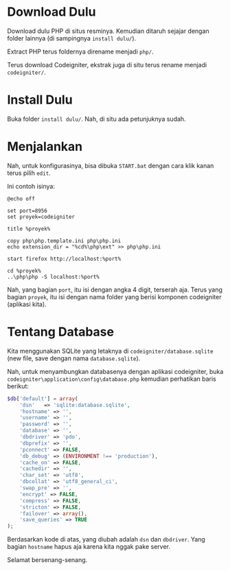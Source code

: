 # Download Dulu

Download dulu PHP di situs resminya. Kemudian ditaruh sejajar dengan folder lainnya (di sampingnya `install dulu/`).

Extract PHP terus foldernya direname menjadi `php/`.

Terus download Codeigniter, ekstrak juga di situ terus rename menjadi `codeigniter/`.

# Install Dulu

Buka folder `install dulu/`. Nah, di situ ada petunjuknya sudah.

# Menjalankan

Nah, untuk konfigurasinya, bisa dibuka `START.bat` dengan cara klik kanan terus pilih `edit`.

Ini contoh isinya:

```batch
@echo off

set port=8956
set proyek=codeigniter

title %proyek%

copy php\php.template.ini php\php.ini
echo extension_dir = "%cd%\php\ext" >> php\php.ini

start firefox http://localhost:%port%

cd %proyek%
..\php\php -S localhost:%port%
```

Nah, yang bagian `port`, itu isi dengan angka 4 digit, terserah aja. Terus yang bagian `proyek`, itu isi dengan nama folder yang berisi komponen codeigniter (aplikasi kita).

# Tentang Database

Kita menggunakan SQLite yang letaknya di `codeigniter/database.sqlite` (new file, save dengan nama `database.sqlite`).

Nah, untuk menyambungkan databasenya dengan aplikasi codeigniter, buka `codeigniter\application\config\database.php` kemudian perhatikan baris berikut:

```php
$db['default'] = array(
	'dsn'	=> 'sqlite:database.sqlite',
	'hostname' => '',
	'username' => '',
	'password' => '',
	'database' => '',
	'dbdriver' => 'pdo',
	'dbprefix' => '',
	'pconnect' => FALSE,
	'db_debug' => (ENVIRONMENT !== 'production'),
	'cache_on' => FALSE,
	'cachedir' => '',
	'char_set' => 'utf8',
	'dbcollat' => 'utf8_general_ci',
	'swap_pre' => '',
	'encrypt' => FALSE,
	'compress' => FALSE,
	'stricton' => FALSE,
	'failover' => array(),
	'save_queries' => TRUE
);
```

Berdasarkan kode di atas, yang diubah adalah `dsn` dan `dbdriver`. Yang bagian `hostname` hapus aja karena kita nggak pake server.

Selamat bersenang-senang.